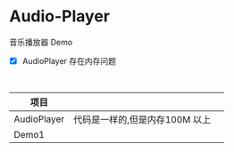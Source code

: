 # Audio-Player
音乐播放器 Demo

- [x] AudioPlayer 存在内存问题 

<br>

|项目 | | |
|------|------|------|
|AudioPlayer |代码是一样的,但是内存100M 以上 | |
|Demo1 | | |